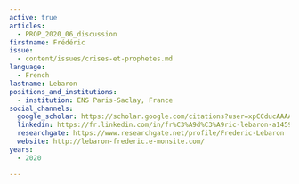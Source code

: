 ```yaml
---
active: true
articles:
  - PROP_2020_06_discussion
firstname: Frédéric
issue:
  - content/issues/crises-et-prophetes.md
language:
  - French
lastname: Lebaron
positions_and_institutions:
  - institution: ENS Paris-Saclay, France
social_channels:
  google_scholar: https://scholar.google.com/citations?user=xpCCducAAAAJ&hl=en
  linkedin: https://fr.linkedin.com/in/fr%C3%A9d%C3%A9ric-lebaron-a1459038
  researchgate: https://www.researchgate.net/profile/Frederic-Lebaron
  website: http://lebaron-frederic.e-monsite.com/
years:
  - 2020

---
```

